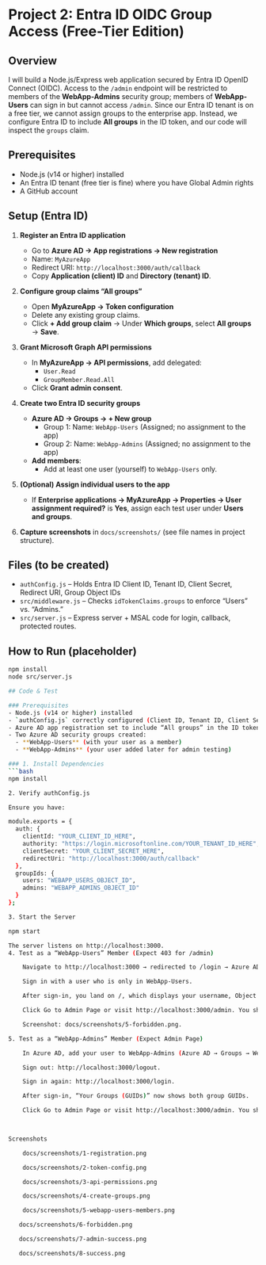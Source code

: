 # Project 2: Entra ID OIDC Group Access (Free-Tier Edition)

## Overview  
I will build a Node.js/Express web application secured by Entra ID OpenID Connect (OIDC). Access to the `/admin` endpoint will be restricted to members of the **WebApp-Admins** security group; members of **WebApp-Users** can sign in but cannot access `/admin`. Since our Entra ID tenant is on a free tier, we cannot assign groups to the enterprise app. Instead, we configure Entra ID to include **All groups** in the ID token, and our code will inspect the `groups` claim.

## Prerequisites  
- Node.js (v14 or higher) installed  
- An Entra ID tenant (free tier is fine) where you have Global Admin rights  
- A GitHub account  

## Setup (Entra ID)  

1. **Register an Entra ID application**  
   - Go to **Azure AD → App registrations → New registration**  
   - Name: `MyAzureApp`  
   - Redirect URI: `http://localhost:3000/auth/callback`  
   - Copy **Application (client) ID** and **Directory (tenant) ID**.

2. **Configure group claims “All groups”**  
   - Open **MyAzureApp → Token configuration**  
   - Delete any existing group claims.  
   - Click **+ Add group claim** → Under **Which groups**, select **All groups** → **Save**.

3. **Grant Microsoft Graph API permissions**  
   - In **MyAzureApp → API permissions**, add delegated:  
     - `User.Read`  
     - `GroupMember.Read.All`  
   - Click **Grant admin consent**.

4. **Create two Entra ID security groups**  
   - **Azure AD → Groups → + New group**  
     - Group 1: Name: `WebApp-Users` (Assigned; no assignment to the app)  
     - Group 2: Name: `WebApp-Admins` (Assigned; no assignment to the app)  
   - **Add members**:  
     - Add at least one user (yourself) to `WebApp-Users` only.  

5. **(Optional) Assign individual users to the app**  
   - If **Enterprise applications → MyAzureApp → Properties → User assignment required?** is **Yes**, assign each test user under **Users and groups**.  

6. **Capture screenshots** in `docs/screenshots/` (see file names in project structure).

## Files (to be created)  
- `authConfig.js` – Holds Entra ID Client ID, Tenant ID, Client Secret, Redirect URI, Group Object IDs  
- `src/middleware.js` – Checks `idTokenClaims.groups` to enforce “Users” vs. “Admins.”  
- `src/server.js` – Express server + MSAL code for login, callback, protected routes.

## How to Run (placeholder)
```bash
npm install
node src/server.js

## Code & Test

### Prerequisites  
- Node.js (v14 or higher) installed  
- `authConfig.js` correctly configured (Client ID, Tenant ID, Client Secret, Redirect URI, Group IDs)  
- Azure AD app registration set to include “All groups” in the ID token  
- Two Azure AD security groups created:  
  - **WebApp-Users** (with your user as a member)  
  - **WebApp-Admins** (your user added later for admin testing)

### 1. Install Dependencies  
```bash
npm install

2. Verify authConfig.js

Ensure you have:

module.exports = {
  auth: {
    clientId: "YOUR_CLIENT_ID_HERE",
    authority: "https://login.microsoftonline.com/YOUR_TENANT_ID_HERE",
    clientSecret: "YOUR_CLIENT_SECRET_HERE",
    redirectUri: "http://localhost:3000/auth/callback"
  },
  groupIds: {
    users: "WEBAPP_USERS_OBJECT_ID",
    admins: "WEBAPP_ADMINS_OBJECT_ID"
  }
};

3. Start the Server

npm start

The server listens on http://localhost:3000.
4. Test as a “WebApp-Users” Member (Expect 403 for /admin)

    Navigate to http://localhost:3000 → redirected to /login → Azure AD sign-in.

    Sign in with a user who is only in WebApp-Users.

    After sign-in, you land on /, which displays your username, Object ID, and group GUID(s).

    Click Go to Admin Page or visit http://localhost:3000/admin. You should see 403 Forbidden.

    Screenshot: docs/screenshots/5-forbidden.png.

5. Test as a “WebApp-Admins” Member (Expect Admin Page)

    In Azure AD, add your user to WebApp-Admins (Azure AD → Groups → WebApp-Admins → Members → + Add members).

    Sign out: http://localhost:3000/logout.

    Sign in again: http://localhost:3000/login.

    After sign-in, “Your Groups (GUIDs)” now shows both group GUIDs.

    Click Go to Admin Page or visit http://localhost:3000/admin. You should see the Admin Page.

    

Screenshots 

    docs/screenshots/1-registration.png

    docs/screenshots/2-token-config.png

    docs/screenshots/3-api-permissions.png

    docs/screenshots/4-create-groups.png

    docs/screenshots/5-webapp-users-members.png

   docs/screenshots/6-forbidden.png

   docs/screenshots/7-admin-success.png

   docs/screenshots/8-success.png
